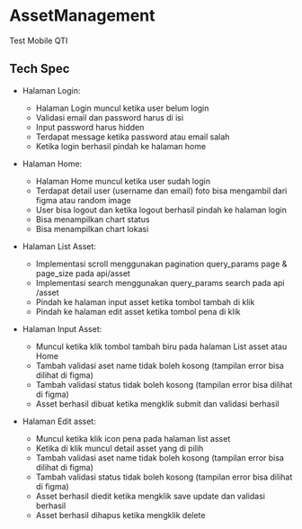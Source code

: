 # AssetManagement
Test Mobile QTI

## Tech Spec
- Halaman Login:
    * Halaman Login muncul ketika user belum login
    * Validasi email dan password harus di isi
    * Input password harus hidden
    * Terdapat message ketika password atau email salah
    * Ketika login berhasil pindah ke halaman home


- Halaman Home:
    * Halaman Home muncul ketika user sudah login
    * Terdapat detail user (username dan email) foto bisa mengambil dari figma atau random image
    * User bisa logout dan ketika logout berhasil pindah ke halaman login
    * Bisa menampilkan chart status
    * Bisa menampilkan chart lokasi


- Halaman List Asset:
    * Implementasi scroll menggunakan pagination query_params page & page_size pada api/asset
    * Implementasi search menggunakan query_params search pada api /asset
    * Pindah ke halaman input asset ketika tombol tambah di klik
    * Pindah ke halaman edit asset ketika tombol pena di klik


- Halaman Input Asset:
    * Muncul ketika klik tombol tambah biru pada halaman List asset atau Home
    * Tambah validasi aset name tidak boleh kosong (tampilan error bisa dilihat di figma)
    * Tambah validasi status tidak boleh kosong (tampilan error bisa dilihat di figma)
    * Asset berhasil dibuat ketika mengklik submit dan validasi berhasil


- Halaman Edit asset:
    * Muncul ketika klik icon pena pada halaman list asset
    * Ketika di klik muncul detail asset yang di pilih
    * Tambah validasi aset name tidak boleh kosong (tampilan error bisa dilihat di figma)
    * Tambah validasi status tidak boleh kosong (tampilan error bisa dilihat di figma)
    * Asset berhasil diedit ketika mengklik save update dan validasi berhasil
    * Asset berhasil dihapus ketika mengklik delete